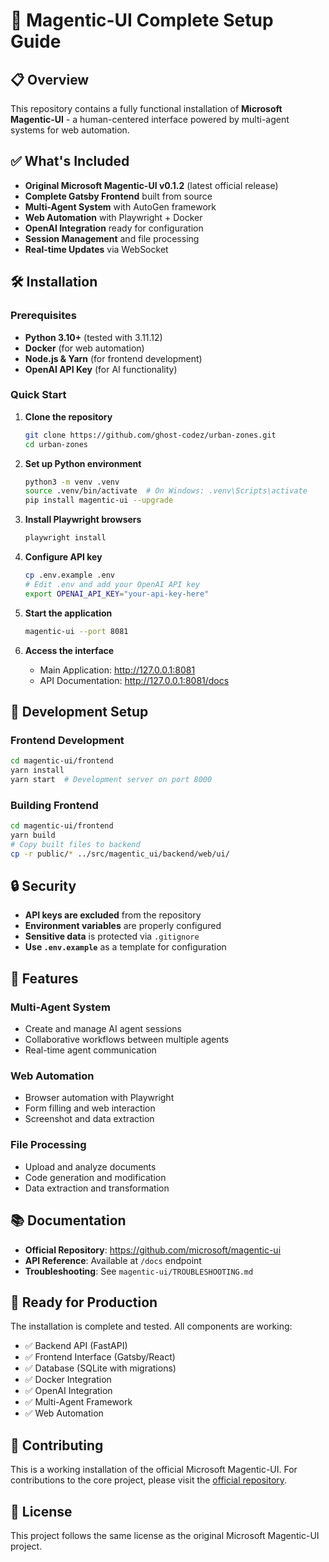 # 🚀 Magentic-UI Complete Setup Guide

## 📋 Overview

This repository contains a fully functional installation of **Microsoft Magentic-UI** - a human-centered interface powered by multi-agent systems for web automation.

## ✅ What's Included

- **Original Microsoft Magentic-UI v0.1.2** (latest official release)
- **Complete Gatsby Frontend** built from source
- **Multi-Agent System** with AutoGen framework
- **Web Automation** with Playwright + Docker
- **OpenAI Integration** ready for configuration
- **Session Management** and file processing
- **Real-time Updates** via WebSocket

## 🛠 Installation

### Prerequisites

- **Python 3.10+** (tested with 3.11.12)
- **Docker** (for web automation)
- **Node.js & Yarn** (for frontend development)
- **OpenAI API Key** (for AI functionality)

### Quick Start

1. **Clone the repository**
   ```bash
   git clone https://github.com/ghost-codez/urban-zones.git
   cd urban-zones
   ```

2. **Set up Python environment**
   ```bash
   python3 -m venv .venv
   source .venv/bin/activate  # On Windows: .venv\Scripts\activate
   pip install magentic-ui --upgrade
   ```

3. **Install Playwright browsers**
   ```bash
   playwright install
   ```

4. **Configure API key**
   ```bash
   cp .env.example .env
   # Edit .env and add your OpenAI API key
   export OPENAI_API_KEY="your-api-key-here"
   ```

5. **Start the application**
   ```bash
   magentic-ui --port 8081
   ```

6. **Access the interface**
   - Main Application: http://127.0.0.1:8081
   - API Documentation: http://127.0.0.1:8081/docs

## 🔧 Development Setup

### Frontend Development

```bash
cd magentic-ui/frontend
yarn install
yarn start  # Development server on port 8000
```

### Building Frontend

```bash
cd magentic-ui/frontend
yarn build
# Copy built files to backend
cp -r public/* ../src/magentic_ui/backend/web/ui/
```

## 🔒 Security

- **API keys are excluded** from the repository
- **Environment variables** are properly configured
- **Sensitive data** is protected via `.gitignore`
- **Use `.env.example`** as a template for configuration

## 🚀 Features

### Multi-Agent System
- Create and manage AI agent sessions
- Collaborative workflows between multiple agents
- Real-time agent communication

### Web Automation
- Browser automation with Playwright
- Form filling and web interaction
- Screenshot and data extraction

### File Processing
- Upload and analyze documents
- Code generation and modification
- Data extraction and transformation

## 📚 Documentation

- **Official Repository**: https://github.com/microsoft/magentic-ui
- **API Reference**: Available at `/docs` endpoint
- **Troubleshooting**: See `magentic-ui/TROUBLESHOOTING.md`

## 🎯 Ready for Production

The installation is complete and tested. All components are working:

- ✅ Backend API (FastAPI)
- ✅ Frontend Interface (Gatsby/React)
- ✅ Database (SQLite with migrations)
- ✅ Docker Integration
- ✅ OpenAI Integration
- ✅ Multi-Agent Framework
- ✅ Web Automation

## 🤝 Contributing

This is a working installation of the official Microsoft Magentic-UI. For contributions to the core project, please visit the [official repository](https://github.com/microsoft/magentic-ui).

## 📄 License

This project follows the same license as the original Microsoft Magentic-UI project.
